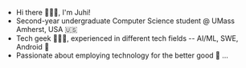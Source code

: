 - Hi there 🙋🏻‍♀️, I'm Juhi!
- Second-year undergraduate Computer Science student @ UMass Amherst, USA 🇺🇸
- Tech geek 👩🏻‍💻, experienced in different tech fields -- AI/ML, SWE, Android 🤖
- Passionate about employing technology for the better good 🌱 ...

<!---
juhimanishjain/juhimanishjain is a ✨ special ✨ repository because its `README.md` (this file) appears on your GitHub profile.
You can click the Preview link to take a look at your changes.
--->
